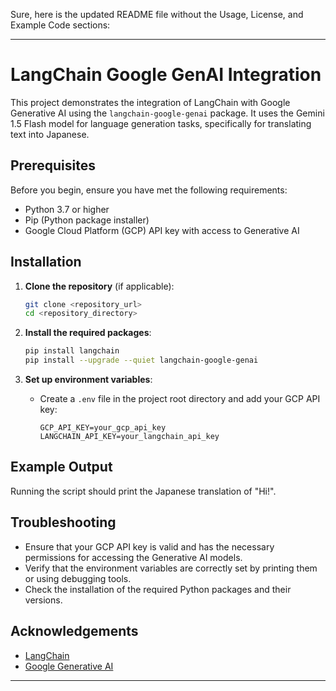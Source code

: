 Sure, here is the updated README file without the Usage, License, and Example Code sections:

---

# LangChain Google GenAI Integration

This project demonstrates the integration of LangChain with Google Generative AI using the `langchain-google-genai` package. It uses the Gemini 1.5 Flash model for language generation tasks, specifically for translating text into Japanese.

## Prerequisites

Before you begin, ensure you have met the following requirements:

- Python 3.7 or higher
- Pip (Python package installer)
- Google Cloud Platform (GCP) API key with access to Generative AI

## Installation

1. **Clone the repository** (if applicable):

   ```sh
   git clone <repository_url>
   cd <repository_directory>
   ```

2. **Install the required packages**:

   ```sh
   pip install langchain
   pip install --upgrade --quiet langchain-google-genai
   ```

3. **Set up environment variables**:
   - Create a `.env` file in the project root directory and add your GCP API key:
     ```env
     GCP_API_KEY=your_gcp_api_key
     LANGCHAIN_API_KEY=your_langchain_api_key
     ```

## Example Output

Running the script should print the Japanese translation of "Hi!".

## Troubleshooting

- Ensure that your GCP API key is valid and has the necessary permissions for accessing the Generative AI models.
- Verify that the environment variables are correctly set by printing them or using debugging tools.
- Check the installation of the required Python packages and their versions.

## Acknowledgements

- [LangChain](https://github.com/hwchase17/langchain)
- [Google Generative AI](https://cloud.google.com/generative-ai)

---

